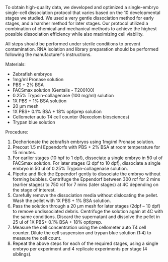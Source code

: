 To obtain high-quality data, we developed and optimized a single-embryo single-cell dissociation protocol that varies based on the 10 developmental stages we studied. We used a very gentle dissociation method for early stages, and a harsher method for later stages. Our protocol utilized a combination of chemical and mechanical methods to achieve the highest possible dissociation efficiency while also maximizing cell viability.

All steps should be performed under sterile conditions to prevent contamination. RNA isolation and library preparation should be performed following the manufacturer's instructions.

Materials:
- Zebrafish embryos
- 1mg/ml Pronase solution
- PBS + 2% BSA
- FACSmax solution (Gentalis - T200100)
- 0.25% Trypsin-collagenase (100 mg/ml) solution
- 1X PBS + 1% BSA solution
- 20 μm mesh
- 1X PBS+ 0.1% BSA + 18% optiprep solution
- Cellometer auto T4 cell counter (Nexcelom biosciences)
- Trypan blue solution

Procedure:
1. Dechorionate the zebrafish embryos using 1mg/ml Pronase solution.
2. Precoat 1.5 ml Eppendorfs with PBS + 2% BSA at room temperature for 15 minutes.
3. For earlier stages (10 hpf to 1 dpf), dissociate a single embryo in 50 ul of FACSmax solution. For later stages (2 dpf to 10 dpf), dissociate a single embryo in 50 ul of 0.25% Trypsin-collagenase solution.
4. Pipette and flick the Eppendorf gently to dissociate the embryo without forming bubbles. Centrifuge the Eppendorf between 300 rcf for 2 mins (earlier stages) to 750 rcf for 7 mins (later stages) at 4C depending on the stage of interest.
5. Carefully remove the dissociation media without dislocating the pellet. Wash the pellet with 1X PBS + 1% BSA solution.
6. Pass the solution through a 20 μm mesh for later stages (2dpf – 10 dpf) to remove undissociated debris. Centrifuge the solution again at 4C with the same conditions. Discard the supernatant and dissolve the pellet in 25 ul of 1X PBS+ 0.1% BSA + 18% optiprep.
7. Measure the cell concentration using the cellometer auto T4 cell counter. Dilute the cell suspension and trypan blue solution (1:4) to measure the cell count.
8. Repeat the above steps for each of the required stages, using a single embryo per experiment and 4 replicate experiments per stage (4 siblings).
